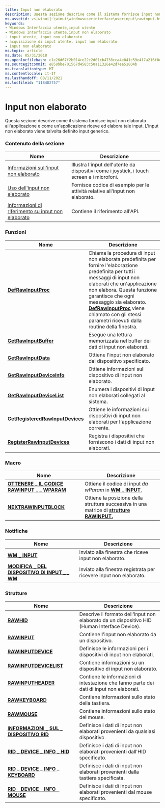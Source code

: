 ```yaml
---
title: Input non elaborato
description: Questa sezione descrive come il sistema fornisce input non elaborato all'applicazione e come un'applicazione riceve ed elabora tale input.
ms.assetid: vs|winui|~\winui\windowsuserinterface\userinput\rawinput.htm
keywords:
- Windows Interfaccia utente,input utente
- Windows Interfaccia utente,input non elaborato
- input utente, input non elaborato
- acquisizione di input utente, input non elaborato
- input non elaborato
ms.topic: article
ms.date: 05/31/2018
ms.openlocfilehash: e1e26d67f2b014ce22c2d01cb4738cca4e041c59e417a216f0d75ffef6e6e4b0
ms.sourcegitcommit: e858bbe701567d4583c50a11326e42d7ea51804b
ms.translationtype: MT
ms.contentlocale: it-IT
ms.lasthandoff: 08/11/2021
ms.locfileid: "118482757"
---
```

# <a name="raw-input"></a>Input non elaborato

Questa sezione descrive come il sistema fornisce input non elaborato all'applicazione e come un'applicazione riceve ed elabora tale input. L'input non elaborato viene talvolta definito input generico.

### <a name="in-this-section"></a>Contenuto della sezione



| Nome                                           | Descrizione                                                                                     |
|------------------------------------------------|-------------------------------------------------------------------------------------------------|
| [Informazioni sull'input non elaborato](about-raw-input.md)         | Illustra l'input dell'utente da dispositivi come i joystick, i touch screen e i microfoni.<br/> |
| [Uso dell'input non elaborato](using-raw-input.md)         | Fornisce codice di esempio per le attività relative all'input non elaborato.<br/>                                |
| [Informazioni di riferimento su input non elaborato](raw-input-reference.md) | Contiene il riferimento all'API.<br/>                                                          |



 

### <a name="functions"></a>Funzioni



| Nome                                                                 | Descrizione                                                                                                                                                                                                                                                                                                             |
|----------------------------------------------------------------------|-------------------------------------------------------------------------------------------------------------------------------------------------------------------------------------------------------------------------------------------------------------------------------------------------------------------------|
| [**DefRawInputProc**](/windows/win32/api/winuser/nf-winuser-defrawinputproc)                           | Chiama la procedura di input non elaborata predefinita per fornire l'elaborazione predefinita per tutti i messaggi di input non elaborati che un'applicazione non elabora. Questa funzione garantisce che ogni messaggio sia elaborato. [**DefRawInputProc**](/windows/win32/api/winuser/nf-winuser-defrawinputproc) viene chiamato con gli stessi parametri ricevuti dalla routine della finestra. <br/> |
| [**GetRawInputBuffer**](/windows/win32/api/winuser/nf-winuser-getrawinputbuffer)                       | Esegue una lettura memorizzata nel buffer dei dati di input non elaborati.<br/>                                                                                                                                                                                                                                                              |
| [**GetRawInputData**](/windows/win32/api/winuser/nf-winuser-getrawinputdata)                           | Ottiene l'input non elaborato dal dispositivo specificato.<br/>                                                                                                                                                                                                                                                                |
| [**GetRawInputDeviceInfo**](/windows/win32/api/winuser/nf-winuser-getrawinputdeviceinfoa)               | Ottiene informazioni sul dispositivo di input non elaborato.<br/>                                                                                                                                                                                                                                                                 |
| [**GetRawInputDeviceList**](/windows/win32/api/winuser/nf-winuser-getrawinputdevicelist)               | Enumera i dispositivi di input non elaborati collegati al sistema. <br/>                                                                                                                                                                                                                                                    |
| [**GetRegisteredRawInputDevices**](/windows/win32/api/winuser/nf-winuser-getregisteredrawinputdevices) | Ottiene le informazioni sui dispositivi di input non elaborati per l'applicazione corrente.<br/>                                                                                                                                                                                                                                |
| [**RegisterRawInputDevices**](/windows/win32/api/winuser/nf-winuser-registerrawinputdevices)           | Registra i dispositivi che forniscono i dati di input non elaborati.<br/>                                                                                                                                                                                                                                                        |



 

### <a name="macros"></a>Macro



| Nome                                                            | Descrizione                                                                                                 |
|-----------------------------------------------------------------|-------------------------------------------------------------------------------------------------------------|
| [**OTTENERE \_ IL CODICE RAWINPUT \_ \_ WPARAM**](/windows/win32/api/winuser/nf-winuser-get_rawinput_code_wparam) | Ottiene il codice di input *da wParam* in [**WM \_ INPUT.**](wm-input.md)<br/>                              |
| [**NEXTRAWINPUTBLOCK**](/windows/win32/api/winuser/nf-winuser-nextrawinputblock)                  | Ottiene la posizione della struttura successiva in una matrice di [**strutture RAWINPUT.**](/windows/win32/api/winuser/ns-winuser-rawinput) <br/> |



 

### <a name="notifications"></a>Notifiche



| Nome                                                        | Descrizione                                                          |
|-------------------------------------------------------------|----------------------------------------------------------------------|
| [**WM \_ INPUT**](wm-input.md)                               | Inviato alla finestra che riceve input non elaborato. <br/>            |
| [**MODIFICA \_ DEL DISPOSITIVO DI INPUT \_ \_ WM**](wm-input-device-change.md) | Inviato alla finestra registrata per ricevere input non elaborato. <br/> |



 

### <a name="structures"></a>Strutture



| Nome                                                            | Descrizione                                                                            |
|-----------------------------------------------------------------|----------------------------------------------------------------------------------------|
| [**RAWHID**](/windows/win32/api/winuser/ns-winuser-rawhid)                                        | Descrive il formato dell'input non elaborato da un dispositivo HID (Human Interface Device). <br/> |
| [**RAWINPUT**](/windows/win32/api/winuser/ns-winuser-rawinput)                                    | Contiene l'input non elaborato da un dispositivo. <br/>                                      |
| [**RAWINPUTDEVICE**](/windows/win32/api/winuser/ns-winuser-rawinputdevice)                        | Definisce le informazioni per i dispositivi di input non elaborati. <br/>                             |
| [**RAWINPUTDEVICELIST**](/windows/win32/api/winuser/ns-winuser-rawinputdevicelist)                | Contiene informazioni su un dispositivo di input non elaborato.<br/>                              |
| [**RAWINPUTHEADER**](/windows/win32/api/winuser/ns-winuser-rawinputheader)                        | Contiene le informazioni di intestazione che fanno parte dei dati di input non elaborati. <br/>        |
| [**RAWKEYBOARD**](/windows/win32/api/winuser/ns-winuser-rawkeyboard)                              | Contiene informazioni sullo stato della tastiera. <br/>                      |
| [**RAWMOUSE**](/windows/win32/api/winuser/ns-winuser-rawmouse)                                    | Contiene informazioni sullo stato del mouse. <br/>                         |
| [**INFORMAZIONI \_ SUL \_ DISPOSITIVO RID**](/windows/win32/api/winuser/ns-winuser-rid_device_info)                    | Definisce i dati di input non elaborati provenienti da qualsiasi dispositivo. <br/>                         |
| [**RID \_ DEVICE \_ INFO \_ HID**](/windows/win32/api/winuser/ns-winuser-rid_device_info_hid)           | Definisce i dati di input non elaborati provenienti dall'HID specificato. <br/>                  |
| [**RID \_ DEVICE \_ INFO \_ KEYBOARD**](/windows/win32/api/winuser/ns-winuser-rid_device_info_keyboard) | Definisce i dati di input non elaborati provenienti dalla tastiera specificata. <br/>             |
| [**RID \_ DEVICE \_ INFO \_ MOUSE**](/windows/win32/api/winuser/ns-winuser-rid_device_info_mouse)       | Definisce i dati di input non elaborati provenienti dal mouse specificato.<br/>                 |



 

 

